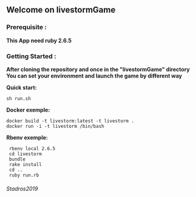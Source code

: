 ## Welcome on livestormGame ##


### Prerequisite : ###

**This App need ruby 2.6.5**

### Getting Started : ###

**After cloning the repository and once in the "livestormGame" directory**
**You can set your environment and launch the game by different way**

**Quick start:**
```
sh run.sh
```

**Docker exemple:**
```
docker build -t livestorm:latest -t livestorm .
docker run -i -t livestorm /bin/bash
```


**Rbenv exemple:**
```
 rbenv local 2.6.5
 cd livestorm
 bundle
 rake install
 cd ..
 ruby run.rb
```


###### Stadros2019 ######
